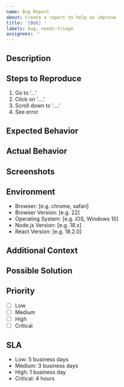 ```yaml
---
name: Bug Report
about: Create a report to help us improve
title: '[BUG] '
labels: bug, needs-triage
assignees: ''
---
```


## Description
<!-- A clear and concise description of what the bug is -->

## Steps to Reproduce
<!-- How can we reproduce this issue? -->
1. Go to '...'
2. Click on '....'
3. Scroll down to '....'
4. See error

## Expected Behavior
<!-- What did you expect to happen? -->

## Actual Behavior
<!-- What actually happened? -->

## Screenshots
<!-- If applicable, add screenshots to help explain your problem -->

## Environment
<!-- Please complete the following information -->
- Browser: [e.g. chrome, safari]
- Browser Version: [e.g. 22]
- Operating System: [e.g. iOS, Windows 10]
- Node.js Version: [e.g. 18.x]
- React Version: [e.g. 18.2.0]

## Additional Context
<!-- Add any other context about the problem here -->

## Possible Solution
<!-- If you have a suggestion to fix the bug, describe it here -->

## Priority
<!-- Mark the priority level -->
- [ ] Low
- [ ] Medium
- [ ] High
- [ ] Critical

## SLA
<!-- Expected resolution time based on priority -->
- Low: 5 business days
- Medium: 3 business days
- High: 1 business day
- Critical: 4 hours 